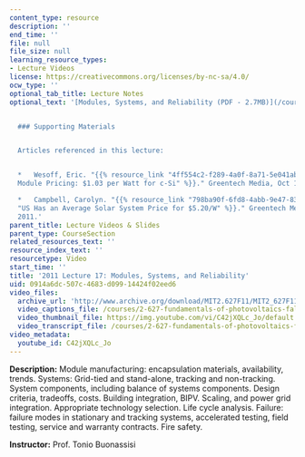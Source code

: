 ```yaml
---
content_type: resource
description: ''
end_time: ''
file: null
file_size: null
learning_resource_types:
- Lecture Videos
license: https://creativecommons.org/licenses/by-nc-sa/4.0/
ocw_type: ''
optional_tab_title: Lecture Notes
optional_text: '[Modules, Systems, and Reliability (PDF - 2.7MB)](/courses/2-627-fundamentals-of-photovoltaics-fall-2013/resources/mit2_627f13_lec17)


  ### Supporting Materials


  Articles referenced in this lecture:


  *   Wesoff, Eric. "{{% resource_link "4ff554c2-f289-4a0f-8a71-5e041ab87c04" "Solar
  Module Pricing: $1.03 per Watt for c-Si" %}}." Greentech Media, Oct 14, 2011.

  *   Campbell, Carolyn. "{{% resource_link "798ba90f-6fd8-4abb-9e47-83bef290243a"
  "US Has an Average Solar System Price for $5.20/W" %}}." Greentech Media, Oct 17,
  2011.'
parent_title: Lecture Videos & Slides
parent_type: CourseSection
related_resources_text: ''
resource_index_text: ''
resourcetype: Video
start_time: ''
title: '2011 Lecture 17: Modules, Systems, and Reliability'
uid: 0914a6dc-507c-4683-d099-14424f02eed6
video_files:
  archive_url: 'http://www.archive.org/download/MIT2.627F11/MIT2_627F11_lec17_300k.mp4 '
  video_captions_file: /courses/2-627-fundamentals-of-photovoltaics-fall-2013/8458aac0265b54d88a58d023134a08d5_C42jXQLc_Jo.vtt
  video_thumbnail_file: https://img.youtube.com/vi/C42jXQLc_Jo/default.jpg
  video_transcript_file: /courses/2-627-fundamentals-of-photovoltaics-fall-2013/73f27c92d20990b39dd2169ee6e799d1_C42jXQLc_Jo.pdf
video_metadata:
  youtube_id: C42jXQLc_Jo
---
```


**Description:** Module manufacturing: encapsulation materials, availability, trends. Systems: Grid-tied and stand-alone, tracking and non-tracking. System components, including balance of systems components. Design criteria, tradeoffs, costs. Building integration, BIPV. Scaling, and power grid integration. Appropriate technology selection. Life cycle analysis. Failure: failure modes in stationary and tracking systems, accelerated testing, field testing, service and warranty contracts. Fire safety.

**Instructor:** Prof. Tonio Buonassisi

